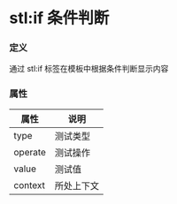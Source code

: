 ﻿# stl:if 条件判断


### 定义

通过 stl:if 标签在模板中根据条件判断显示内容

### 属性

属性  | 说明
------  | ------
type | 测试类型
operate | 测试操作
value | 测试值
context | 所处上下文